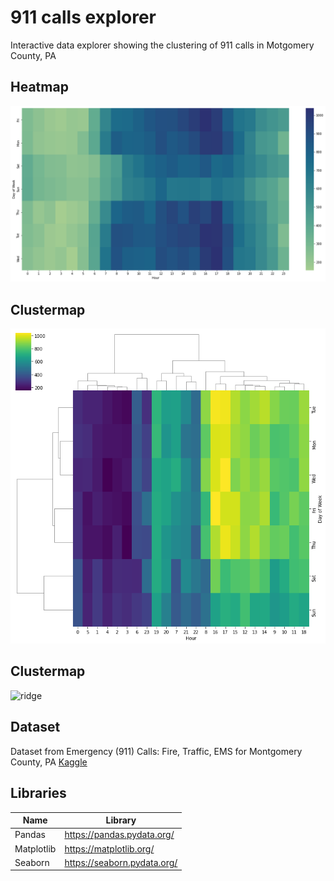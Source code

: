# 911 calls explorer
Interactive data explorer showing the clustering of 911 calls in Motgomery County, PA

## Heatmap
![heatmap](./heatmap_day_hour.png)

## Clustermap
![clustermap](./clustermap_day_hour.png)

## Clustermap
![ridge](./ridge.png)

## Dataset
Dataset from Emergency (911) Calls: Fire, Traffic, EMS for Montgomery County, PA [Kaggle](https://www.kaggle.com/mchirico/montcoalert)

## Libraries

| Name | Library |
| ------ | ------ |
| Pandas | https://pandas.pydata.org/ |
| Matplotlib | https://matplotlib.org/ |
| Seaborn | https://seaborn.pydata.org/ |
